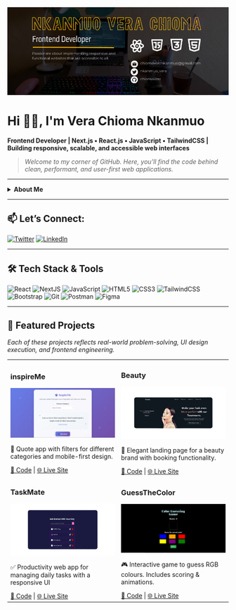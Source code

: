 <img src="https://github.com/chiomavera/chiomavera/blob/main/Clean%20Work%20Place%20LinkedIn%20Banner%20(1000%20%C3%97%20396%20px)%20(900%20%C3%97%20300%20px)%20(1000%20%C3%97%20396%20px).png" width="1000" alt="Banner"/>

# Hi 👋🏼, I'm Vera Chioma Nkanmuo
**Frontend Developer | Next.js • React.js • JavaScript • TailwindCSS | Building responsive, scalable, and accessible web interfaces**

> *Welcome to my corner of GitHub. Here, you'll find the code behind clean, performant, and user-first web applications.*

---

<details>
  <summary><b>About Me</b></summary>

I'm a Frontend Developer focused on creating responsive, high-performance, accessible and clean web applications.

My tech stack includes React.js, JavaScript, Tailwind CSS, CSS, HTML, and Git—paired with a passion for clean UI, accessibility, and responsiveness. Whether it's building component-based architecture or testing usability through structured UAT, I prioritize functionality and performance equally.

- **Accessibility advocate** – Because great UI is for everyone  
- **Performance-focused** – I use DevTools, Lighthouse & best practices  
- **Quality-driven** – From code reviews to usability testing  
- Always learning. Always shipping.

When I’m not building or testing UIs, I’m probably in the kitchen, buried in a book, or tinkering with a side project. Let’s collaborate!

</details>

---

## 📫 Let’s Connect:
<a href="https://twitter.com/nkanmuo_vera" target="_blank"><img src="https://github.com/chiomavera/images/blob/main/icons8-twitter.svg" alt="Twitter" /></a>
<a href="https://www.linkedin.com/in/chioma-vera-nkanmuo/" target="_blank"><img src="https://github.com/chiomavera/images/blob/main/icons8-linkedin-circled.svg" alt="LinkedIn" /></a>

---

## 🛠️ Tech Stack & Tools
![React](https://img.shields.io/badge/react-%2320232a.svg?style=for-the-badge&logo=react&logoColor=%2361DAFB)
![NextJS](https://img.shields.io/badge/next.js-black?style=for-the-badge&logo=next.js)
![JavaScript](https://img.shields.io/badge/javascript-%23323330.svg?style=for-the-badge&logo=javascript&logoColor=%23F7DF1E)
![HTML5](https://img.shields.io/badge/html5-%23E34F26.svg?style=for-the-badge&logo=html5&logoColor=white)
![CSS3](https://img.shields.io/badge/css3-%231572B6.svg?style=for-the-badge&logo=css3&logoColor=white)
![TailwindCSS](https://img.shields.io/badge/tailwindcss-%2338B2AC.svg?style=for-the-badge&logo=tailwind-css&logoColor=white)
![Bootstrap](https://img.shields.io/badge/bootstrap-%23563D7C.svg?style=for-the-badge&logo=bootstrap&logoColor=white)
![Git](https://img.shields.io/badge/git-%23F05033.svg?style=for-the-badge&logo=git&logoColor=white)
![Postman](https://img.shields.io/badge/Postman-FF6C37?style=for-the-badge&logo=postman&logoColor=white)
![Figma](https://img.shields.io/badge/figma-%23F24E1E.svg?style=for-the-badge&logo=figma&logoColor=white)

---

## 🚀 Featured Projects

*Each of these projects reflects real-world problem-solving, UI design execution, and frontend engineering.*

<table>
<tr>
  <td width="50%">
    <h3>inspireMe</h3>
    <img src="https://github.com/chiomavera/chiomavera/blob/main/InspireMe2.png" width="700" alt="inspireMe Screenshot"/>
    <p>📖 Quote app with filters for different categories and mobile-first design.</p>
    <a href="https://github.com/chiomavera/InspireMe" target="_blank">🔗 Code</a> |
    <a href="https://inspireme-by-vera.netlify.app/" target="_blank">🌐 Live Site</a>
  </td>
  <td width="50%">
    <h3>Beauty</h3>
    <img src="https://github.com/chiomavera/chiomavera/blob/main/beauty.png" width="700" alt="Beauty Screenshot"/>
    <p>💄 Elegant landing page for a beauty brand with booking functionality.</p>
    <a href="https://github.com/chiomavera/beauty-landing-page" target="_blank">🔗 Code</a> |
    <a href="https://beautybyverankanmuo.netlify.app/" target="_blank">🌐 Live Site</a>
  </td>
</tr>
  <tr>
   <td width="50%">
    <h3>TaskMate</h3>
    <img src="https://github.com/chiomavera/chiomavera/blob/main/TaskMate.png" width="700" alt="TaskMate Screenshot"/>
    <p>✅ Productivity web app for managing daily tasks with a responsive UI </p>
    <a href="https://github.com/chiomavera/TaskMate" target="_blank">🔗 Code</a> |
    <a href="https://taskmatebyvera-gnome-895670.netlify.app/" target="_blank">🌐 Live Site</a>
  </td>
  <td width="50%">
    <h3>GuessTheColor</h3>
    <img src="https://github.com/chiomavera/chiomavera/blob/main/guessthecolor.png" width="700" alt="GuessTheColor Screenshot"/>
    <p>🎮 Interactive game to guess RGB colours. Includes scoring & animations.</p>
    <a href="https://github.com/chiomavera/color-game" target="_blank">🔗 Code</a> |
    <a href="https://guessthecolor-game.netlify.app" target="_blank">🌐 Live Site</a>
  </td>
</table>
</tr>
</table>

